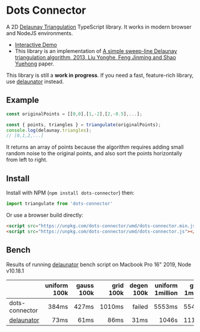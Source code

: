 Dots Connector
===

A 2D [Delaunay Triangulation](https://en.wikipedia.org/wiki/Delaunay_triangulation) TypeScript library.
It works in modern browser and NodeJS environments.

- [Interactive Demo](https://stnguyen.github.io/dots-connector/)
- This library is an implementation of [A simple sweep-line Delaunay triangulation algorithm, 2013, Liu Yonghe, Feng Jinming and Shao Yuehong](http://www.academicpub.org/jao/paperInfo.aspx?paperid=15630) paper.

This library is still a **work in progress**. If you need a fast, feature-rich library, use [delaunator](https://github.com/mapbox/delaunator) instead.

## Example

```js
const originalPoints = [[0,0],[1,-2],[2,-0.5],...];

const { points, triangles } = triangulate(originalPoints);
console.log(delaunay.triangles);
// [0,1,2,...]
```

It returns an array of points because the algorithm requires adding small random noise to the original points, and also sort the points horizontally from left to right.

## Install

Install with NPM (`npm install dots-connector`) then:

```js
import triangulate from 'dots-connector'
```

Or use a browser build directly:

```html
<script src="https://unpkg.com/dots-connector/umd/dots-connector.min.js"></script> <!-- minified build -->
<script src="https://unpkg.com/dots-connector/umd/dots-connector.js"></script> <!-- dev build -->
```

## Bench

Results of running [delaunator](https://github.com/mapbox/delaunator/blob/master/bench.js) bench script on Macbook Pro 16" 2019, Node v10.18.1

|| uniform 100k | gauss 100k | grid 100k | degen 100k | uniform 1million | gauss 1million | grid 1million | degen 1million
:-- | --: | --: | --: | --: | --: | --: | --: | --:
dots-connector | 384ms | 427ms | 1010ms | failed | 5553ms | 5540ms | 11558ms | failed
[delaunator](https://github.com/mapbox/delaunator) | 73ms | 61ms | 86ms | 31ms | 1046s | 1118ms | 945ms | 428ms